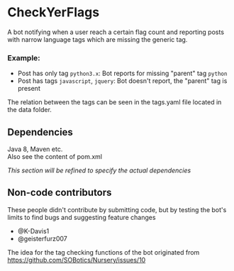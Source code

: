 # CheckYerFlags

A bot notifying when a user reach a certain flag count and reporting posts with narrow language tags which are missing the generic tag.

### Example:
- Post has only tag `python3.x`: Bot reports for missing "parent" tag `python`
- Post has tags `javascript`, `jquery`: Bot doesn't report, the "parent" tag is present

The relation between the tags can be seen in the tags.yaml file located in the data folder.

## Dependencies
Java 8, Maven etc.  
Also see the content of pom.xml

*This section will be refined to specify the actual dependencies*

## Non-code contributors
These people didn't contribute by submitting code, but by testing the bot's limits to find bugs and suggesting feature changes
- @K-Davis1
- @geisterfurz007

The idea for the tag checking functions of the bot originated from https://github.com/SOBotics/Nursery/issues/10